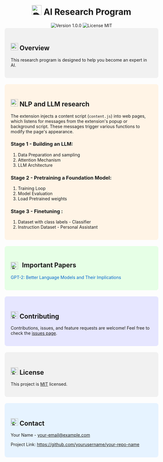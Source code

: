 <div align="center">
  <h1>
    <img src="https://notion-emojis.s3-us-west-2.amazonaws.com/prod/svg-twitter/1f4da.svg" width="32" height="32" alt="📚">
    AI Research Program
  </h1>
</div>

<div align="center">
  <img src="https://img.shields.io/badge/version-1.0.0-blue.svg" alt="Version 1.0.0">
  <img src="https://img.shields.io/badge/license-MIT-green.svg" alt="License MIT">
</div>

<div style="background-color: #f1f1f1; border-radius: 8px; padding: 20px; margin-bottom: 20px;">
  <h2>
    <img src="https://notion-emojis.s3-us-west-2.amazonaws.com/prod/svg-twitter/1f4a1.svg" width="24" height="24" alt="💡">
    Overview
  </h2>
  <p>This research program is designed to help you become an expert in AI.</p>
</div>


<div style="background-color: #fff4e6; border-radius: 8px; padding: 20px; margin-bottom: 20px;">
  <h2>
    <img src="https://notion-emojis.s3-us-west-2.amazonaws.com/prod/svg-twitter/1f6e0.svg" width="24" height="24" alt="🛠️">
    NLP and LLM research
  </h2>
  <p>The extension injects a content script (<code>content.js</code>) into web pages, which listens for messages from the extension's popup or background script. These messages trigger various functions to modify the page's appearance.</p>
  <h3>Stage 1 - Building an LLM:</h3>
  <ol>
    <li>Data Preparation and sampling</li>
    <li>Attention Mechanism</li>
    <li>LLM Architecture</li>
  </ol>
  
  <h3>Stage 2 - Pretraining a Foundation Model:</h3>
  <ol>
    <li>Training Loop</li>
    <li>Model Evaluation</li>
    <li>Load Pretrained weights</li>
  </ol>

  <h3>Stage 3 - Finetuning :</h3>
  <ol>
    <li>Dataset with class labels - Classifier</li>
    <li>Instruction Dataset - Personal Assistant</li>
  </ol>
</div>


<div style="background-color: #e6ffe6; border-radius: 8px; padding: 20px; margin-bottom: 20px;">
  <h2>
    <img src="https://notion-emojis.s3-us-west-2.amazonaws.com/prod/svg-twitter/1f527.svg" width="24" height="24" alt="🔧" style="vertical-align: middle; margin-right: 8px;">
    Important Papers
  </h2>
  <ul style="list-style-type: none; padding-left: 0;">
    <li>
      <a href="https://d4mucfpksywv.cloudfront.net/better-language-models/language-models.pdf" style="text-decoration: none; color: #0066cc;">
        GPT-2: Better Language Models and Their Implications
      </a>
    </li>
  </ul>
</div>



<div style="background-color: #e6e6ff; border-radius: 8px; padding: 20px; margin-bottom: 20px;">
  <h2>
    <img src="https://notion-emojis.s3-us-west-2.amazonaws.com/prod/svg-twitter/1f91d.svg" width="24" height="24" alt="🤝">
    Contributing
  </h2>
  <p>Contributions, issues, and feature requests are welcome! Feel free to check the <a href="link-to-your-issues-page">issues page</a>.</p>
</div>

<div style="background-color: #f1f1f1; border-radius: 8px; padding: 20px; margin-bottom: 20px;">
  <h2>
    <img src="https://notion-emojis.s3-us-west-2.amazonaws.com/prod/svg-twitter/1f4dd.svg" width="24" height="24" alt="📝">
    License
  </h2>
  <p>This project is <a href="link-to-your-license-file">MIT</a> licensed.</p>
</div>

<div style="background-color: #e6f3ff; border-radius: 8px; padding: 20px; margin-bottom: 20px;">
  <h2>
    <img src="https://notion-emojis.s3-us-west-2.amazonaws.com/prod/svg-twitter/1f465.svg" width="24" height="24" alt="👥">
    Contact
  </h2>
  <p>Your Name - <a href="mailto:your-email@example.com">your-email@example.com</a></p>
  <p>Project Link: <a href="https://github.com/yourusername/your-repo-name">https://github.com/yourusername/your-repo-name</a></p>
</div>
